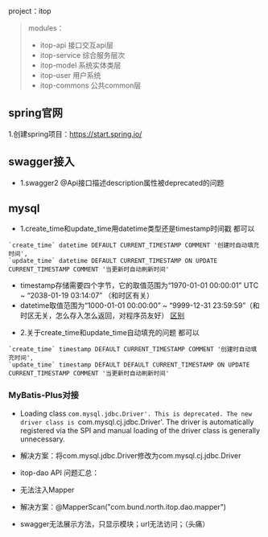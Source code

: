 project：itop
>modules：
> + itop-api 接口交互api层
> + itop-service 综合服务层次
> + itop-model 系统实体类层
> + itop-user 用户系统
> + itop-commons 公共common层

## spring官网
1.创建spring项目：https://start.spring.io/

## swagger接入
+ 1.swagger2 @Api接口描述description属性被deprecated的问题

## mysql
+ 1.create_time和update_time用datetime类型还是timestamp时间戳
都可以
```
`create_time` datetime DEFAULT CURRENT_TIMESTAMP COMMENT '创建时自动填充时间',
`update_time` datetime DEFAULT CURRENT_TIMESTAMP ON UPDATE CURRENT_TIMESTAMP COMMENT '当更新时自动刷新时间'
```
- timestamp存储需要四个字节，它的取值范围为“1970-01-01 00:00:01” UTC ~ “2038-01-19 03:14:07” （和时区有关）
- datetime取值范围为“1000-01-01 00:00:00” ~ “9999-12-31 23:59:59”（和时区无关，怎么存入怎么返回，对程序员友好）
[区别](https://www.cnblogs.com/deityjian/p/11452295.html)
+ 2.关于create_time和update_time自动填充的问题
都可以
```
`create_time` timestamp DEFAULT CURRENT_TIMESTAMP COMMENT '创建时自动填充时间',
`update_time` timestamp DEFAULT DEFAULT CURRENT_TIMESTAMP ON UPDATE CURRENT_TIMESTAMP COMMENT '当更新时自动刷新时间'
```

### MyBatis-Plus对接
- Loading class `com.mysql.jdbc.Driver'. This is deprecated. The new driver class is `com.mysql.cj.jdbc.Driver'. The driver is automatically registered via the SPI and manual loading of the driver class is generally unnecessary.
- 解决方案：将com.mysql.jdbc.Driver修改为com.mysql.cj.jdbc.Driver 

- itop-dao API 问题汇总：
- 无法注入Mapper
- 解决方案：@MapperScan("com.bund.north.itop.dao.mapper")

- swagger无法展示方法，只显示模块；url无法访问；（头痛）